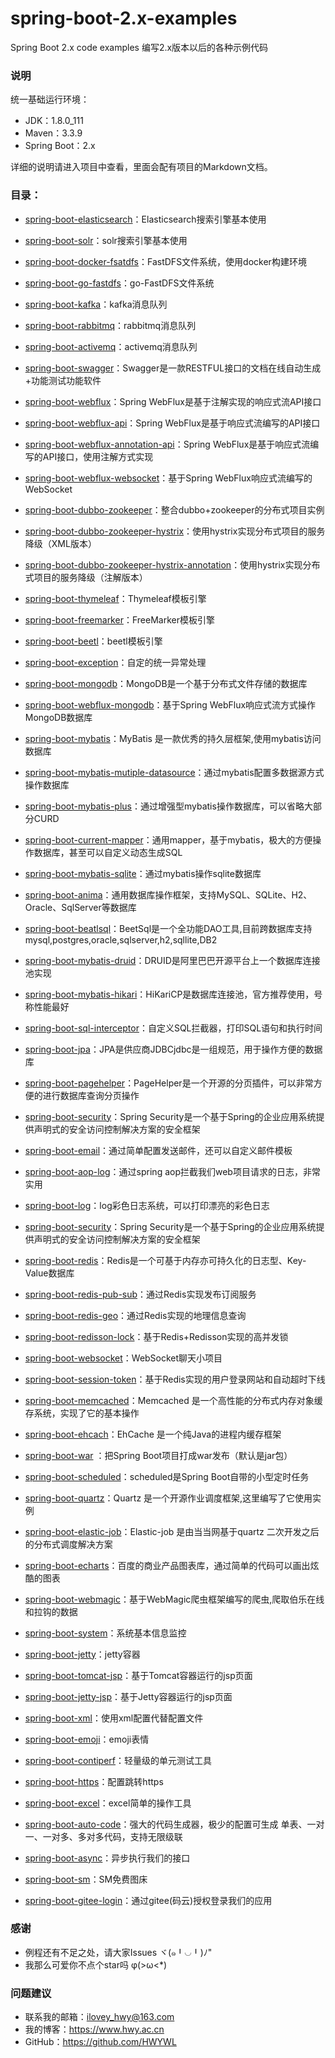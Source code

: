 # spring-boot-2.x-examples
Spring Boot 2.x code examples 编写2.x版本以后的各种示例代码

### 说明
统一基础运行环境：
* JDK：1.8.0_111
* Maven：3.3.9
* Spring Boot：2.x

详细的说明请进入项目中查看，里面会配有项目的Markdown文档。

### 目录：
* [spring-boot-elasticsearch](https://github.com/HWYWL/spring-boot-2.x-examples/tree/master/spring-boot-elasticsearch)：Elasticsearch搜索引擎基本使用

* [spring-boot-solr](https://github.com/HWYWL/spring-boot-2.x-examples/tree/master/spring-boot-solr)：solr搜索引擎基本使用

* [spring-boot-docker-fsatdfs](https://github.com/HWYWL/spring-boot-2.x-examples/tree/master/spring-boot-docker-fsatdfs)：FastDFS文件系统，使用docker构建环境

* [spring-boot-go-fastdfs](https://github.com/HWYWL/spring-boot-2.x-examples/tree/master/spring-boot-go-fastdfs)：go-FastDFS文件系统

* [spring-boot-kafka](https://github.com/HWYWL/spring-boot-2.x-examples/tree/master/spring-boot-kafka)：kafka消息队列

* [spring-boot-rabbitmq](https://github.com/HWYWL/spring-boot-2.x-examples/tree/master/spring-boot-rabbitmq)：rabbitmq消息队列

* [spring-boot-activemq](https://github.com/HWYWL/spring-boot-2.x-examples/tree/master/spring-boot-activemq)：activemq消息队列

* [spring-boot-swagger](https://github.com/HWYWL/spring-boot-2.x-examples/tree/master/spring-boot-swagger)：Swagger是一款RESTFUL接口的文档在线自动生成+功能测试功能软件

* [spring-boot-webflux](https://github.com/HWYWL/spring-boot-2.x-examples/tree/master/spring-boot-webflux)：Spring WebFlux是基于注解实现的响应式流API接口

* [spring-boot-webflux-api](https://github.com/HWYWL/spring-boot-2.x-examples/tree/master/spring-boot-webflux-api)：Spring WebFlux是基于响应式流编写的API接口

* [spring-boot-webflux-annotation-api](https://github.com/HWYWL/spring-boot-2.x-examples/tree/master/spring-boot-webflux-annotation-api)：Spring WebFlux是基于响应式流编写的API接口，使用注解方式实现

* [spring-boot-webflux-websocket](https://github.com/HWYWL/spring-boot-2.x-examples/tree/master/spring-boot-webflux-websocket)：基于Spring WebFlux响应式流编写的WebSocket

* [spring-boot-dubbo-zookeeper](https://github.com/HWYWL/spring-boot-2.x-examples/tree/master/spring-boot-dubbo-zookeeper)：整合dubbo+zookeeper的分布式项目实例

* [spring-boot-dubbo-zookeeper-hystrix](https://github.com/HWYWL/spring-boot-2.x-examples/tree/master/spring-boot-dubbo-zookeeper-hystrix)：使用hystrix实现分布式项目的服务降级（XML版本）

* [spring-boot-dubbo-zookeeper-hystrix-annotation](https://github.com/HWYWL/spring-boot-2.x-examples/tree/master/spring-boot-dubbo-zookeeper-hystrix-annotation)：使用hystrix实现分布式项目的服务降级（注解版本）

* [spring-boot-thymeleaf](https://github.com/HWYWL/spring-boot-2.x-examples/tree/master/spring-boot-thymeleaf)：Thymeleaf模板引擎

* [spring-boot-freemarker](https://github.com/HWYWL/spring-boot-2.x-examples/tree/master/spring-boot-freemarker)：FreeMarker模板引擎

* [spring-boot-beetl](https://github.com/HWYWL/spring-boot-2.x-examples/tree/master/spring-boot-beetl)：beetl模板引擎

* [spring-boot-exception](https://github.com/HWYWL/spring-boot-2.x-examples/tree/master/spring-boot-exception)：自定的统一异常处理

* [spring-boot-mongodb](https://github.com/HWYWL/spring-boot-2.x-examples/tree/master/spring-boot-mongodb)：MongoDB是一个基于分布式文件存储的数据库

* [spring-boot-webflux-mongodb](https://github.com/HWYWL/spring-boot-2.x-examples/tree/master/spring-boot-webflux-mongodb)：基于Spring WebFlux响应式流方式操作MongoDB数据库

* [spring-boot-mybatis](https://github.com/HWYWL/spring-boot-2.x-examples/tree/master/spring-boot-mybatis)：MyBatis 是一款优秀的持久层框架,使用mybatis访问数据库

* [spring-boot-mybatis-mutiple-datasource](https://github.com/HWYWL/spring-boot-2.x-examples/tree/master/spring-boot-mybatis-mutiple-datasource)：通过mybatis配置多数据源方式操作数据库

* [spring-boot-mybatis-plus](https://github.com/HWYWL/spring-boot-2.x-examples/tree/master/spring-boot-mybatis-plus)：通过增强型mybatis操作数据库，可以省略大部分CURD

* [spring-boot-current-mapper](https://github.com/HWYWL/spring-boot-2.x-examples/tree/master/spring-boot-current-mapper)：通用mapper，基于mybatis，极大的方便操作数据库，甚至可以自定义动态生成SQL

* [spring-boot-mybatis-sqlite](https://github.com/HWYWL/spring-boot-2.x-examples/tree/master/spring-boot-mybatis-sqlite)：通过mybatis操作sqlite数据库

* [spring-boot-anima](https://github.com/HWYWL/spring-boot-2.x-examples/tree/master/spring-boot-anima)：通用数据库操作框架，支持MySQL、SQLite、H2、Oracle、SqlServer等数据库

* [spring-boot-beatlsql](https://github.com/HWYWL/spring-boot-2.x-examples/tree/master/spring-boot-beatlsql)：BeetSql是一个全功能DAO工具,目前跨数据库支持mysql,postgres,oracle,sqlserver,h2,sqllite,DB2

* [spring-boot-mybatis-druid](https://github.com/HWYWL/spring-boot-2.x-examples/tree/master/spring-boot-mybatis-druid)：DRUID是阿里巴巴开源平台上一个数据库连接池实现

* [spring-boot-mybatis-hikari](https://github.com/HWYWL/spring-boot-2.x-examples/tree/master/spring-boot-mybatis-hikari)：HiKariCP是数据库连接池，官方推荐使用，号称性能最好

* [spring-boot-sql-interceptor](https://github.com/HWYWL/spring-boot-2.x-examples/tree/master/spring-boot-sql-interceptor)：自定义SQL拦截器，打印SQL语句和执行时间

* [spring-boot-jpa](https://github.com/HWYWL/spring-boot-2.x-examples/tree/master/spring-boot-jpa)：JPA是供应商JDBCjdbc是一组规范，用于操作方便的数据库

* [spring-boot-pagehelper](https://github.com/HWYWL/spring-boot-2.x-examples/tree/master/spring-boot-pagehelper)：PageHelper是一个开源的分页插件，可以非常方便的进行数据库查询分页操作

* [spring-boot-security](https://github.com/HWYWL/spring-boot-2.x-examples/tree/master/spring-boot-security)：Spring Security是一个基于Spring的企业应用系统提供声明式的安全访问控制解决方案的安全框架

* [spring-boot-email](https://github.com/HWYWL/spring-boot-2.x-examples/tree/master/spring-boot-email)：通过简单配置发送邮件，还可以自定义邮件模板

* [spring-boot-aop-log](https://github.com/HWYWL/spring-boot-2.x-examples/tree/master/spring-boot-aop-log)：通过spring aop拦截我们web项目请求的日志，非常实用

* [spring-boot-log](https://github.com/HWYWL/spring-boot-2.x-examples/tree/master/spring-boot-log)：log彩色日志系统，可以打印漂亮的彩色日志

* [spring-boot-security](https://github.com/HWYWL/spring-boot-2.x-examples/tree/master/spring-boot-security)：Spring Security是一个基于Spring的企业应用系统提供声明式的安全访问控制解决方案的安全框架

* [spring-boot-redis](https://github.com/HWYWL/spring-boot-2.x-examples/tree/master/spring-boot-redis)：Redis是一个可基于内存亦可持久化的日志型、Key-Value数据库

* [spring-boot-redis-pub-sub](https://github.com/HWYWL/spring-boot-2.x-examples/tree/master/spring-boot-redis-pub-sub)：通过Redis实现发布订阅服务

* [spring-boot-redis-geo](https://github.com/HWYWL/spring-boot-2.x-examples/tree/master/spring-boot-redis-geo)：通过Redis实现的地理信息查询

* [spring-boot-redisson-lock](https://github.com/HWYWL/spring-boot-2.x-examples/tree/master/spring-boot-redisson-lock)：基于Redis+Redisson实现的高并发锁

* [spring-boot-websocket](https://github.com/HWYWL/spring-boot-2.x-examples/tree/master/spring-boot-websocket)：WebSocket聊天小项目

* [spring-boot-session-token](https://github.com/HWYWL/spring-boot-2.x-examples/tree/master/spring-boot-session-token)：基于Redis实现的用户登录网站和自动超时下线

* [spring-boot-memcached](https://github.com/HWYWL/spring-boot-2.x-examples/tree/master/spring-boot-memcached)：Memcached 是一个高性能的分布式内存对象缓存系统，实现了它的基本操作

* [spring-boot-ehcach](https://github.com/HWYWL/spring-boot-2.x-examples/tree/master/spring-boot-ehcach)：EhCache 是一个纯Java的进程内缓存框架

* [spring-boot-war](https://github.com/HWYWL/spring-boot-2.x-examples/tree/master/spring-boot-war) ：把Spring Boot项目打成war发布（默认是jar包）

* [spring-boot-scheduled](https://github.com/HWYWL/spring-boot-2.x-examples/tree/master/spring-boot-scheduled)：scheduled是Spring Boot自带的小型定时任务

* [spring-boot-quartz](https://github.com/HWYWL/spring-boot-2.x-examples/tree/master/spring-boot-quartz)：Quartz 是一个开源作业调度框架,这里编写了它使用实例

* [spring-boot-elastic-job](https://github.com/HWYWL/spring-boot-2.x-examples/tree/master/spring-boot-elastic-job)：Elastic-job 是由当当网基于quartz 二次开发之后的分布式调度解决方案

* [spring-boot-echarts](https://github.com/HWYWL/spring-boot-2.x-examples/tree/master/spring-boot-echarts)：百度的商业产品图表库，通过简单的代码可以画出炫酷的图表

* [spring-boot-webmagic](https://github.com/HWYWL/spring-boot-2.x-examples/tree/master/spring-boot-webmagic)：基于WebMagic爬虫框架编写的爬虫,爬取伯乐在线和拉钩的数据

* [spring-boot-system](https://github.com/HWYWL/spring-boot-2.x-examples/tree/master/spring-boot-system)：系统基本信息监控

* [spring-boot-jetty](https://github.com/HWYWL/spring-boot-2.x-examples/tree/master/spring-boot-jetty)：jetty容器

* [spring-boot-tomcat-jsp](https://github.com/HWYWL/spring-boot-2.x-examples/tree/master/spring-boot-tomcat-jsp)：基于Tomcat容器运行的jsp页面

* [spring-boot-jetty-jsp](https://github.com/HWYWL/spring-boot-2.x-examples/tree/master/spring-boot-jetty-jsp)：基于Jetty容器运行的jsp页面

* [spring-boot-xml](https://github.com/HWYWL/spring-boot-2.x-examples/tree/master/spring-boot-xml)：使用xml配置代替配置文件

* [spring-boot-emoji](https://github.com/HWYWL/spring-boot-2.x-examples/tree/master/spring-boot-emoji)：emoji表情

* [spring-boot-contiperf](https://github.com/HWYWL/spring-boot-2.x-examples/tree/master/spring-boot-contiperf)：轻量级的单元测试工具

* [spring-boot-https](https://github.com/HWYWL/spring-boot-2.x-examples/tree/master/spring-boot-https)：配置跳转https

* [spring-boot-excel](https://github.com/HWYWL/spring-boot-2.x-examples/tree/master/spring-boot-excel)：excel简单的操作工具

* [spring-boot-auto-code](https://github.com/HWYWL/spring-boot-2.x-examples/tree/master/spring-boot-auto-code)：强大的代码生成器，极少的配置可生成 单表、一对一、一对多、多对多代码，支持无限级联

* [spring-boot-async](https://github.com/HWYWL/spring-boot-2.x-examples/tree/master/spring-boot-async)：异步执行我们的接口

* [spring-boot-sm](https://github.com/HWYWL/spring-boot-2.x-examples/tree/master/spring-boot-sm)：SM免费图床

* [spring-boot-gitee-login](https://github.com/HWYWL/spring-boot-2.x-examples/tree/master/spring-boot-gitee-login)：通过gitee(码云)授权登录我们的应用

### 感谢
- 例程还有不足之处，请大家Issues ヾ(๑╹◡╹)ﾉ"
- 我那么可爱你不点个star吗 φ(>ω<*) 


### 问题建议

- 联系我的邮箱：ilovey_hwy@163.com
- 我的博客：https://www.hwy.ac.cn
- GitHub：https://github.com/HWYWL
